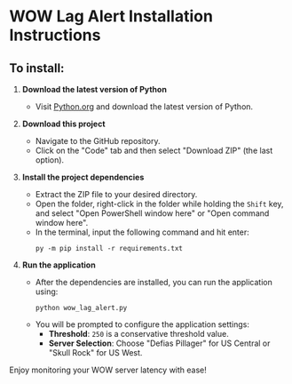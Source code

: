 # WOW Lag Alert Installation Instructions

## To install:

1. **Download the latest version of Python**
   - Visit [Python.org](https://www.python.org/downloads/) and download the latest version of Python.

2. **Download this project**
   - Navigate to the GitHub repository.
   - Click on the "Code" tab and then select "Download ZIP" (the last option).

3. **Install the project dependencies**
   - Extract the ZIP file to your desired directory.
   - Open the folder, right-click in the folder while holding the `Shift` key, and select "Open PowerShell window here" or "Open command window here".
   - In the terminal, input the following command and hit enter:
     ```
     py -m pip install -r requirements.txt
     ```

4. **Run the application**
   - After the dependencies are installed, you can run the application using:
     ```
     python wow_lag_alert.py
     ```
   - You will be prompted to configure the application settings:
     - **Threshold**: `250` is a conservative threshold value.
     - **Server Selection**: Choose "Defias Pillager" for US Central or "Skull Rock" for US West.

Enjoy monitoring your WOW server latency with ease!
